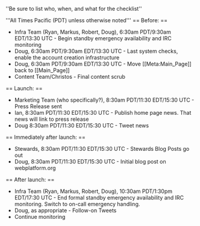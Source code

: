 ''Be sure to list who, when, and what for the checklist''

'''All Times Pacific (PDT) unless otherwise noted'''
== Before: ==
* Infra Team (Ryan, Markus, Robert, Doug), 6:30am PDT/9:30am EDT/13:30 UTC - Begin standby emergency availability and IRC monitoring
* Doug, 6:30am PDT/9:30am EDT/13:30 UTC - Last system checks, enable the account creation infrastructure
* Doug, 6:30am PDT/9:30am EDT/13:30 UTC - Move [[Meta:Main_Page]] back to [[Main_Page]]
* Content Team/Christos - Final content scrub

== Launch: ==

* Marketing Team (who specifically?), 8:30am PDT/11:30 EDT/15:30 UTC - Press Release sent
* Ian, 8:30am PDT/11:30 EDT/15:30 UTC - Publish home page news. That news will link to press release
* Doug 8:30am PDT/11:30 EDT/15:30 UTC - Tweet news

== Immediately after launch: == 

* Stewards, 8:30am PDT/11:30 EDT/15:30 UTC - Stewards Blog Posts go out
* Doug, 8:30am PDT/11:30 EDT/15:30 UTC - Initial blog post on webplatform.org

== After launch: ==
* Infra Team (Ryan, Markus, Robert, Doug), 10:30am PDT/1:30pm EDT/17:30 UTC - End formal standby emergency availability and IRC monitoring.  Switch to on-call emergency handling.
* Doug, as appropriate - Follow-on Tweets
* Continue monitoring